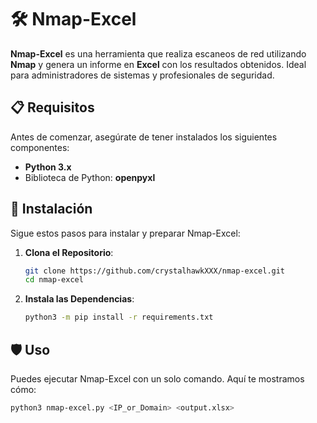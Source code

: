 # 🛠️ Nmap-Excel

**Nmap-Excel** es una herramienta que realiza escaneos de red utilizando **Nmap** y genera un informe en **Excel** con los resultados obtenidos. Ideal para administradores de sistemas y profesionales de seguridad.

## 📋 Requisitos

Antes de comenzar, asegúrate de tener instalados los siguientes componentes:

- **Python 3.x**
- Biblioteca de Python: **openpyxl**

## 🚀 Instalación

Sigue estos pasos para instalar y preparar Nmap-Excel:

1. **Clona el Repositorio**:
    ```bash
    git clone https://github.com/crystalhawkXXX/nmap-excel.git
    cd nmap-excel
    ```

2. **Instala las Dependencias**:
    ```bash
    python3 -m pip install -r requirements.txt
    ```

## 🛡️ Uso

Puedes ejecutar Nmap-Excel con un solo comando. Aquí te mostramos cómo:

```bash
python3 nmap-excel.py <IP_or_Domain> <output.xlsx>
